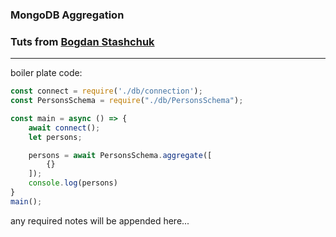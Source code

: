 ### MongoDB Aggregation
### Tuts from [Bogdan Stashchuk](https://youtube.com/playlist?list=PLWkguCWKqN9OwcbdYm4nUIXnA2IoXX0LI)
---
boiler plate code:
```js
const connect = require('./db/connection');
const PersonsSchema = require("./db/PersonsSchema");

const main = async () => {
    await connect();
    let persons;

    persons = await PersonsSchema.aggregate([
        {}
    ]);
    console.log(persons)
}
main();
```

any required notes will be appended here...
